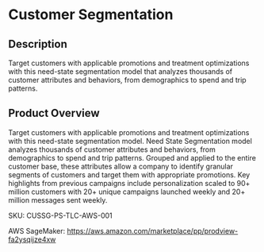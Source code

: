 # Customer Segmentation

## Description
Target customers with applicable promotions and treatment optimizations with this need-state segmentation model that analyzes thousands of customer attributes and behaviors, from demographics to spend and trip patterns.

## Product Overview
Target customers with applicable promotions and treatment optimizations with this need-state segmentation model. Need State Segmentation model analyzes thousands of customer attributes and behaviors, from demographics to spend and trip patterns. Grouped and applied to the entire customer base, these attributes allow a company to identify granular segments of customers and target them with appropriate promotions. Key highlights from previous campaigns include personalization scaled to 90+ million customers with 20+ unique campaigns launched weekly and 20+ million messages sent weekly. 

SKU: CUSSG-PS-TLC-AWS-001

AWS SageMaker: https://aws.amazon.com/marketplace/pp/prodview-fa2ysqijze4xw
